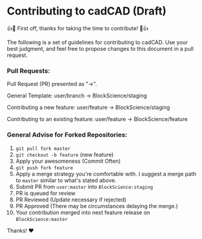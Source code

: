 # Contributing to cadCAD (Draft)

:+1::tada: First off, thanks for taking the time to contribute! :tada::+1:

The following is a set of guidelines for contributing to cadCAD. 
Use your best judgment, and feel free to propose changes to this document in a pull request.

### Pull Requests:

Pull Request (PR) presented as "->".

General Template:
user/branch -> BlockScience/staging

Contributing a new feature:
user/feature -> BlockScience/staging

Contributing to an existing feature:
user/feature -> BlockScience/feature

### General Advise for Forked Repositories: 
1. `git pull fork master`
2. `git checkout -b feature` (new feature)
3. Apply your awesomeness (Commit Often)
4. `git push fork feature`
5. Apply a merge strategy you're comfortable with. I suggest a merge path to `master` similar to what's stated above.
6. Submit PR from `user:master` into `BlockScience:staging`
7. PR is queued for review
8. PR Reviewed (Update necessary if rejected)
9. PR Approved (There may be circumstances delaying the merge.)
10. Your contribution merged into next feature release on `BlockScience:master`

Thanks! :heart:
